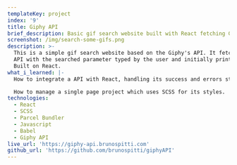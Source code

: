 ```yaml
---
templateKey: project
index: '9'
title: Giphy API
brief_description: Basic gif search website built with React fetching Giphy’s API.
screenshot: /img/search-some-gifs.png
description: >-
  This is a simple gif search website based on the Giphy's API. It fetches the
  API with the searched parameter typed by the user and initially prints 8 gifs.
  Built on React.
what_i_learned: |-
  How to integrate a API with React, handling its success and errors status.

  How to manage a single page project which uses SCSS for its styles.
technologies:
  - React
  - SCSS
  - Parcel Bundler
  - Javascript
  - Babel
  - Giphy API
live_url: 'https://giphy-api.brunospitti.com'
github_url: 'https://github.com/brunospitti/giphyAPI'
---
```


